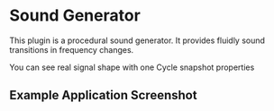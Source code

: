 # Sound Generator

This plugin is a procedural sound generator. It provides fluidly sound transitions in frequency changes.

You can see real signal shape with one Cycle snapshot properties

## Example Application Screenshot

